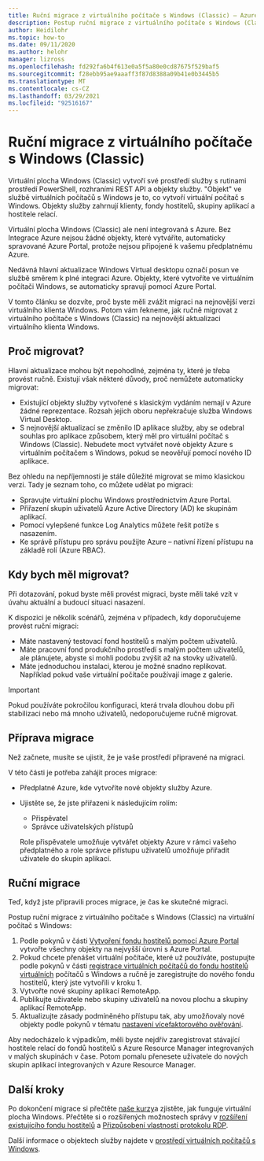 ```yaml
---
title: Ruční migrace z virtuálního počítače s Windows (Classic) – Azure
description: Postup ruční migrace z virtuálního počítače s Windows (Classic) na virtuální počítač s Windows
author: Heidilohr
ms.topic: how-to
ms.date: 09/11/2020
ms.author: helohr
manager: lizross
ms.openlocfilehash: fd292fa6b4f613e0a5f5a80e0cd87675f529baf5
ms.sourcegitcommit: f28ebb95ae9aaaff3f87d8388a09b41e0b3445b5
ms.translationtype: MT
ms.contentlocale: cs-CZ
ms.lasthandoff: 03/29/2021
ms.locfileid: "92516167"
---
```

# <a name="migrate-manually-from-windows-virtual-desktop-classic"></a>Ruční migrace z virtuálního počítače s Windows (Classic)

Virtuální plocha Windows (Classic) vytvoří své prostředí služby s rutinami prostředí PowerShell, rozhraními REST API a objekty služby. "Objekt" ve službě virtuálních počítačů s Windows je to, co vytvoří virtuální počítač s Windows. Objekty služby zahrnují klienty, fondy hostitelů, skupiny aplikací a hostitele relací.

Virtuální plocha Windows (Classic) ale není integrovaná s Azure. Bez Integrace Azure nejsou žádné objekty, které vytváříte, automaticky spravované Azure Portal, protože nejsou připojené k vašemu předplatnému Azure.

Nedávná hlavní aktualizace Windows Virtual desktopu označí posun ve službě směrem k plné integraci Azure. Objekty, které vytvoříte ve virtuálním počítači Windows, se automaticky spravují pomocí Azure Portal.

V tomto článku se dozvíte, proč byste měli zvážit migraci na nejnovější verzi virtuálního klienta Windows. Potom vám řekneme, jak ručně migrovat z virtuálního počítače s Windows (Classic) na nejnovější aktualizaci virtuálního klienta Windows.

## <a name="why-migrate"></a>Proč migrovat?

Hlavní aktualizace mohou být nepohodlné, zejména ty, které je třeba provést ručně. Existují však některé důvody, proč nemůžete automaticky migrovat:

- Existující objekty služby vytvořené s klasickým vydáním nemají v Azure žádné reprezentace. Rozsah jejich oboru nepřekračuje služba Windows Virtual Desktop.
- S nejnovější aktualizací se změnilo ID aplikace služby, aby se odebral souhlas pro aplikace způsobem, který měl pro virtuální počítač s Windows (Classic). Nebudete moct vytvářet nové objekty Azure s virtuálním počítačem s Windows, pokud se neověřují pomocí nového ID aplikace.

Bez ohledu na nepříjemnosti je stále důležité migrovat se mimo klasickou verzi. Tady je seznam toho, co můžete udělat po migraci:

- Spravujte virtuální plochu Windows prostřednictvím Azure Portal.
- Přiřazení skupin uživatelů Azure Active Directory (AD) ke skupinám aplikací.
- Pomocí vylepšené funkce Log Analytics můžete řešit potíže s nasazením.
- Ke správě přístupu pro správu použijte Azure – nativní řízení přístupu na základě rolí (Azure RBAC).

## <a name="when-should-i-migrate"></a>Kdy bych měl migrovat?

Při dotazování, pokud byste měli provést migraci, byste měli také vzít v úvahu aktuální a budoucí situaci nasazení.

K dispozici je několik scénářů, zejména v případech, kdy doporučujeme provést ruční migraci:

- Máte nastavený testovací fond hostitelů s malým počtem uživatelů.
- Máte pracovní fond produkčního prostředí s malým počtem uživatelů, ale plánujete, abyste si mohli podobu zvýšit až na stovky uživatelů.
- Máte jednoduchou instalaci, kterou je možné snadno replikovat. Například pokud vaše virtuální počítače používají image z galerie.

> [!IMPORTANT]
> Pokud používáte pokročilou konfiguraci, která trvala dlouhou dobu při stabilizaci nebo má mnoho uživatelů, nedoporučujeme ručně migrovat.

## <a name="prepare-for-migration"></a>Příprava migrace

Než začnete, musíte se ujistit, že je vaše prostředí připravené na migraci.

V této části je potřeba zahájit proces migrace:

- Předplatné Azure, kde vytvoříte nové objekty služby Azure.
- Ujistěte se, že jste přiřazeni k následujícím rolím:
    
    - Přispěvatel
    - Správce uživatelských přístupů
    
    Role přispěvatele umožňuje vytvářet objekty Azure v rámci vašeho předplatného a role správce přístupu uživatelů umožňuje přiřadit uživatele do skupin aplikací.

## <a name="how-to-migrate-manually"></a>Ruční migrace

Teď, když jste připravili proces migrace, je čas ke skutečné migraci.

Postup ruční migrace z virtuálního počítače s Windows (Classic) na virtuální počítač s Windows:

1. Podle pokynů v části [Vytvoření fondu hostitelů pomocí Azure Portal](create-host-pools-azure-marketplace.md) vytvořte všechny objekty na nejvyšší úrovni s Azure Portal.
2. Pokud chcete přenášet virtuální počítače, které už používáte, postupujte podle pokynů v části [registrace virtuálních počítačů do fondu hostitelů virtuálních](create-host-pools-powershell.md#register-the-virtual-machines-to-the-windows-virtual-desktop-host-pool) počítačů s Windows a ručně je zaregistrujte do nového fondu hostitelů, který jste vytvořili v kroku 1.
3. Vytvořte nové skupiny aplikací RemoteApp.
4. Publikujte uživatele nebo skupiny uživatelů na novou plochu a skupiny aplikací RemoteApp.
5. Aktualizujte zásady podmíněného přístupu tak, aby umožňovaly nové objekty podle pokynů v tématu [nastavení vícefaktorového ověřování](set-up-mfa.md).

Aby nedocházelo k výpadkům, měli byste nejdřív zaregistrovat stávající hostitele relací do fondů hostitelů s Azure Resource Manager integrovaných v malých skupinách v čase. Potom pomalu přenesete uživatele do nových skupin aplikací integrovaných v Azure Resource Manager.

## <a name="next-steps"></a>Další kroky

Po dokončení migrace si přečtěte [naše kurzy](create-host-pools-azure-marketplace.md)a zjistěte, jak funguje virtuální plocha Windows. Přečtěte si o rozšířených možnostech správy v [rozšíření existujícího fondu hostitelů](expand-existing-host-pool.md) a [Přizpůsobení vlastností protokolu RDP](customize-rdp-properties.md).

Další informace o objektech služby najdete v [prostředí virtuálních počítačů s Windows](environment-setup.md).
